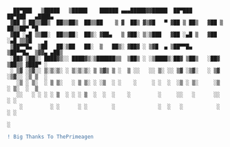       ██▀███   ▒█████   ▒█████    ██████ ▄▄▄█████▓▓█████  ██▀███      ██▀███   ▄████▄  
     ▓██ ▒ ██▒▒██▒  ██▒▒██▒  ██▒▒██    ▒ ▓  ██▒ ▓▒▓█   ▀ ▓██ ▒ ██▒   ▓██ ▒ ██▒▒██▀ ▀█  
     ▓██ ░▄█ ▒▒██░  ██▒▒██░  ██▒░ ▓██▄   ▒ ▓██░ ▒░▒███   ▓██ ░▄█ ▒   ▓██ ░▄█ ▒▒▓█    ▄ 
     ▒██▀▀█▄  ▒██   ██░▒██   ██░  ▒   ██▒░ ▓██▓ ░ ▒▓█  ▄ ▒██▀▀█▄     ▒██▀▀█▄  ▒▓▓▄ ▄██▒
     ░██▓ ▒██▒░ ████▓▒░░ ████▓▒░▒██████▒▒  ▒██▒ ░ ░▒████▒░██▓ ▒██▒   ░██▓ ▒██▒▒ ▓███▀ ░
     ░ ▒▓ ░▒▓░░ ▒░▒░▒░ ░ ▒░▒░▒░ ▒ ▒▓▒ ▒ ░  ▒ ░░   ░░ ▒░ ░░ ▒▓ ░▒▓░   ░ ▒▓ ░▒▓░░ ░▒ ▒  ░
       ░▒ ░ ▒░  ░ ▒ ▒░   ░ ▒ ▒░ ░ ░▒  ░ ░    ░     ░ ░  ░  ░▒ ░ ▒░     ░▒ ░ ▒░  ░  ▒   
       ░░   ░ ░ ░ ░ ▒  ░ ░ ░ ▒  ░  ░  ░    ░         ░     ░░   ░      ░░   ░ ░        
        ░         ░ ░      ░ ░        ░              ░  ░   ░           ░     ░ ░      
                                                                              ░       
```diff
! Big Thanks To ThePrimeagen
```
